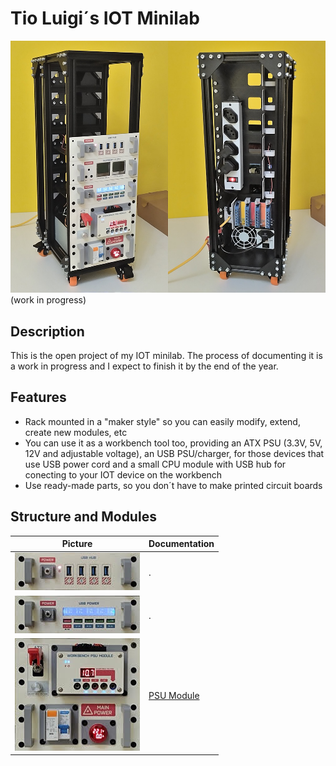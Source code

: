 # Tio Luigi´s IOT Minilab

![PSU Module](images/minilab/minilab01.jpg)
(work in progress)

## Description

This is the open project of my IOT minilab. The process of documenting it is a work in progress and I expect to finish it by the end of the year.



## Features

- Rack mounted in a "maker style" so you can easily modify, extend, create new modules, etc
- You can use it as a workbench tool too, providing an ATX PSU (3.3V, 5V, 12V and adjustable voltage), an USB PSU/charger, for those devices that use USB power cord and a small CPU module with USB hub for conecting to your IOT device on the workbench
- Use ready-made parts, so you don´t have to make printed circuit boards

## Structure and Modules

|Picture|Documentation|
|---|---|
|![USB Hub Module](images/thumbs/thumb-usbhub.jpg)|.|
|![USB Power Module](images/thumbs/thumb-usbpower.jpg)|.|
|![PSU Module](images/thumbs/thumb-psu.jpg)|[PSU Module](readme-module-psu.md)|
